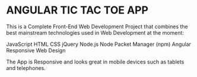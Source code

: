 # ANGULAR TIC TAC TOE APP

This is a Complete Front-End Web Development Project that combines the best mainstream technologies used in Web Development at the moment:

JavaScript
HTML
CSS
jQuery
Node.js
Node Packet Manager (npm)
Angular
Responsive Web Design

The App is Responsive and looks great in mobile devices such as tablets and telephones.

